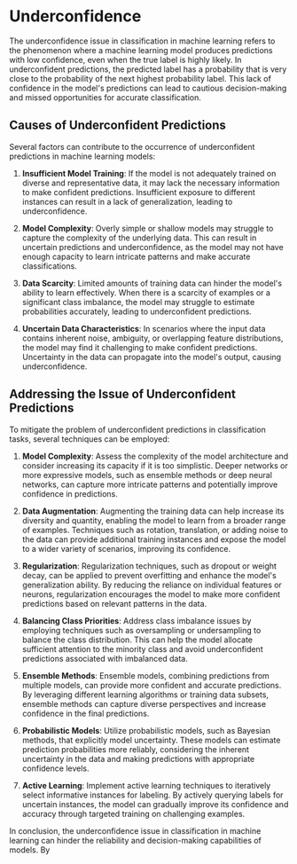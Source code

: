 # Underconfidence

The underconfidence issue in classification in machine learning refers to the phenomenon where a machine learning model produces predictions with low confidence, even when the true label is highly likely. In underconfident predictions, the predicted label has a probability that is very close to the probability of the next highest probability label. This lack of confidence in the model's predictions can lead to cautious decision-making and missed opportunities for accurate classification.

## Causes of Underconfident Predictions

Several factors can contribute to the occurrence of underconfident predictions in machine learning models:

1. **Insufficient Model Training**: If the model is not adequately trained on diverse and representative data, it may lack the necessary information to make confident predictions. Insufficient exposure to different instances can result in a lack of generalization, leading to underconfidence.

2. **Model Complexity**: Overly simple or shallow models may struggle to capture the complexity of the underlying data. This can result in uncertain predictions and underconfidence, as the model may not have enough capacity to learn intricate patterns and make accurate classifications.

3. **Data Scarcity**: Limited amounts of training data can hinder the model's ability to learn effectively. When there is a scarcity of examples or a significant class imbalance, the model may struggle to estimate probabilities accurately, leading to underconfident predictions.

4. **Uncertain Data Characteristics**: In scenarios where the input data contains inherent noise, ambiguity, or overlapping feature distributions, the model may find it challenging to make confident predictions. Uncertainty in the data can propagate into the model's output, causing underconfidence.

## Addressing the Issue of Underconfident Predictions

To mitigate the problem of underconfident predictions in classification tasks, several techniques can be employed:

1. **Model Complexity**: Assess the complexity of the model architecture and consider increasing its capacity if it is too simplistic. Deeper networks or more expressive models, such as ensemble methods or deep neural networks, can capture more intricate patterns and potentially improve confidence in predictions.

2. **Data Augmentation**: Augmenting the training data can help increase its diversity and quantity, enabling the model to learn from a broader range of examples. Techniques such as rotation, translation, or adding noise to the data can provide additional training instances and expose the model to a wider variety of scenarios, improving its confidence.

3. **Regularization**: Regularization techniques, such as dropout or weight decay, can be applied to prevent overfitting and enhance the model's generalization ability. By reducing the reliance on individual features or neurons, regularization encourages the model to make more confident predictions based on relevant patterns in the data.

4. **Balancing Class Priorities**: Address class imbalance issues by employing techniques such as oversampling or undersampling to balance the class distribution. This can help the model allocate sufficient attention to the minority class and avoid underconfident predictions associated with imbalanced data.

5. **Ensemble Methods**: Ensemble models, combining predictions from multiple models, can provide more confident and accurate predictions. By leveraging different learning algorithms or training data subsets, ensemble methods can capture diverse perspectives and increase confidence in the final predictions.

6. **Probabilistic Models**: Utilize probabilistic models, such as Bayesian methods, that explicitly model uncertainty. These models can estimate prediction probabilities more reliably, considering the inherent uncertainty in the data and making predictions with appropriate confidence levels.

7. **Active Learning**: Implement active learning techniques to iteratively select informative instances for labeling. By actively querying labels for uncertain instances, the model can gradually improve its confidence and accuracy through targeted training on challenging examples.

In conclusion, the underconfidence issue in classification in machine learning can hinder the reliability and decision-making capabilities of models. By

